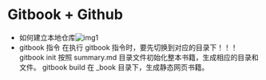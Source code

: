 # Gitbook + Github

- 如何建立本地仓库![img1](/Users/apple/Desktop/myFirstBook-Git/Resource/img1.png)
- gitbook 指令
  在执行 gitbook 指令时，要先切换到对应的目录下！！！
  gitbook init 按照 summary.md 目录文件初始化整本书籍，生成相应的目录和文件。
  gitbook build 在 _book 目录下，生成静态网页书籍。